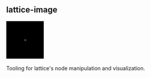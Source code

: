 ## lattice-image

![matrix visualization](matrix.png?raw=true)

Tooling for lattice's node manipulation and visualization.
